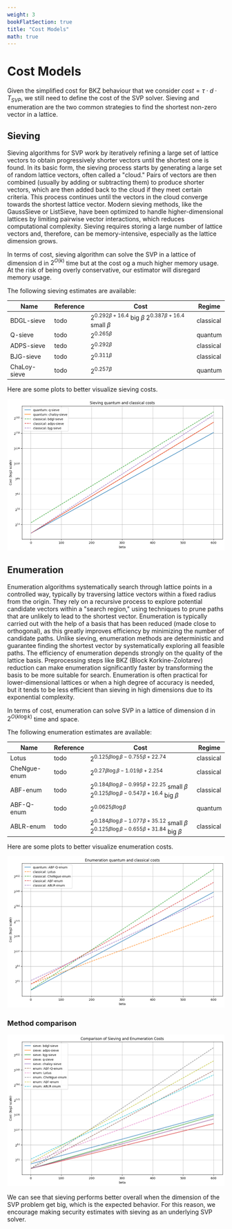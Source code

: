 ```yaml
---
weight: 3
bookFlatSection: true
title: "Cost Models"
math: true
---
```


# Cost Models

Given the simplified cost for BKZ behaviour that we consider $cost = \tau \cdot d \cdot T_{SVP}$, we still need to define the cost of the SVP solver. Sieving and enumeration are the two common strategies to find the shortest non-zero vector in a lattice.

## Sieving

Sieving algorithms for SVP work by iteratively refining a large set of lattice vectors to obtain progressively shorter vectors until the shortest one is found. In its basic form, the sieving process starts by generating a large set of random lattice vectors, often called a "cloud." Pairs of vectors are then combined (usually by adding or subtracting them) to produce shorter vectors, which are then added back to the cloud if they meet certain criteria. This process continues until the vectors in the cloud converge towards the shortest lattice vector. Modern sieving methods, like the GaussSieve or ListSieve, have been optimized to handle higher-dimensional lattices by limiting pairwise vector interactions, which reduces computational complexity. Sieving requires storing a large number of lattice vectors and, therefore, can be memory-intensive, especially as the lattice dimension grows.

In terms of cost, sieving algorithm can solve the SVP in a lattice of dimension d in $2^{O(k)}$ time but at the cost og a much higher memory usage. At the risk of being overly conservative, our estimator will disregard memory usage.

The following sieving estimates are available:

| Name      | Reference | Cost | Regime |
| ----------- | ----------- | ----------- | ----------- |
| BDGL-sieve      | todo       | $2^{0.292\beta + 16.4}$ big $\beta$ $2^{0.387\beta + 16.4}$ small $\beta$|  classical       |
| Q-sieve      | todo       | $2^{0.265\beta}$      |  quantum       |
| ADPS-sieve   | tedo        | $2^{0.292\beta}$| classical       | t2       |
| BJG-sieve   | todo        | $2^{0.311\beta}$       | classical       |
| ChaLoy-sieve   | todo        | $2^{0.257\beta}$       | quantum       |

Here are some plots to better visualize sieving costs.

![alt text](sieving.png)


## Enumeration 

Enumeration algorithms systematically search through lattice points in a controlled way, typically by traversing lattice vectors within a fixed radius from the origin. They rely on a recursive process to explore potential candidate vectors within a "search region," using techniques to prune paths that are unlikely to lead to the shortest vector. Enumeration is typically carried out with the help of a basis that has been reduced (made close to orthogonal), as this greatly improves efficiency by minimizing the number of candidate paths. Unlike sieving, enumeration methods are deterministic and guarantee finding the shortest vector by systematically exploring all feasible paths. The efficiency of enumeration depends strongly on the quality of the lattice basis. Preprocessing steps like BKZ (Block Korkine-Zolotarev) reduction can make enumeration significantly faster by transforming the basis to be more suitable for search. Enumeration is often practical for lower-dimensional lattices or when a high degree of accuracy is needed, but it tends to be less efficient than sieving in high dimensions due to its exponential complexity.

In terms of cost, enumeration can solve SVP in a lattice of dimension d in $2^{O(k \log k)}$ time and space.

The following enumeration estimates are available:

| Name      | Reference | Cost | Regime |
| ----------- | ----------- | ----------- | ----------- |
| Lotus      | todo       | $2^{0.125\beta\log\beta -0.755\beta + 22.74}$ |  classical       |
| CheNgue-enum      | todo       | $2^{0.27\beta\log\beta -1.019\beta + 2.254}$ |  classical       |
| ABF-enum   | todo        | $2^{0.184\beta\log\beta - 0.995\beta + 22.25}$ small $\beta$ $2^{0.125\beta\log\beta-0.547\beta+16.4}$ big $\beta$    | classical       | t2       |
| ABF-Q-enum   | todo        | $2^{0.0625\beta\log\beta}$       | quantum       |
| ABLR-enum   | todo        | $2^{0.184\beta\log\beta - 1.077\beta + 35.12}$ small $\beta$ $2^{0.125\beta\log\beta-0.655\beta+31.84}$ big $\beta$    | classical       |

Here are some plots to better visualize enumeration costs.

![alt text](enumeration.png)

### Method comparison


![alt text](comp.png)

We can see that sieving performs better overall when the dimension of the SVP problem get big, which is the expected behavior. For this reason, we encourage making security estimates with sieving as an underlying SVP solver.
